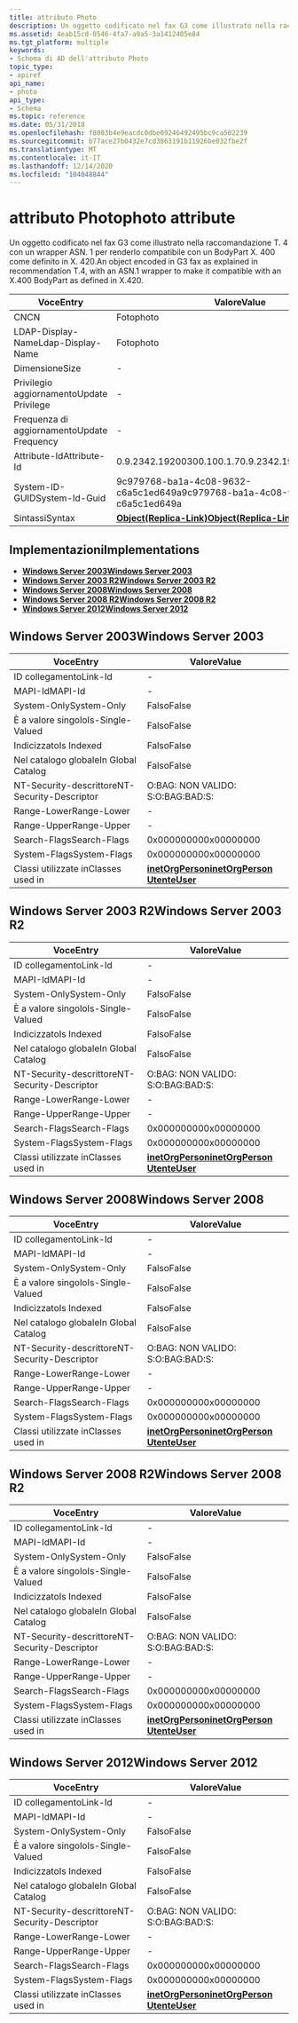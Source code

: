```yaml
---
title: attributo Photo
description: Un oggetto codificato nel fax G3 come illustrato nella raccomandazione T. 4 con un wrapper ASN. 1 per renderlo compatibile con un BodyPart X. 400 come definito in X. 420.
ms.assetid: 4eab15cd-0546-4fa7-a9a5-3a1412405e84
ms.tgt_platform: multiple
keywords:
- Schema di AD dell'attributo Photo
topic_type:
- apiref
api_name:
- photo
api_type:
- Schema
ms.topic: reference
ms.date: 05/31/2018
ms.openlocfilehash: f8003b4e9eacdc0dbe09246492495bc9ca502239
ms.sourcegitcommit: b77ace27b0432e7cd3863191b11926be032fbe2f
ms.translationtype: MT
ms.contentlocale: it-IT
ms.lasthandoff: 12/14/2020
ms.locfileid: "104048844"
---
```

# <a name="photo-attribute"></a><span data-ttu-id="00989-104">attributo Photo</span><span class="sxs-lookup"><span data-stu-id="00989-104">photo attribute</span></span>

<span data-ttu-id="00989-105">Un oggetto codificato nel fax G3 come illustrato nella raccomandazione T. 4 con un wrapper ASN. 1 per renderlo compatibile con un BodyPart X. 400 come definito in X. 420.</span><span class="sxs-lookup"><span data-stu-id="00989-105">An object encoded in G3 fax as explained in recommendation T.4, with an ASN.1 wrapper to make it compatible with an X.400 BodyPart as defined in X.420.</span></span>



| <span data-ttu-id="00989-106">Voce</span><span class="sxs-lookup"><span data-stu-id="00989-106">Entry</span></span> | <span data-ttu-id="00989-107">Valore</span><span class="sxs-lookup"><span data-stu-id="00989-107">Value</span></span> |
|-------------------|-------------------------------------------------------|
| <span data-ttu-id="00989-108">CN</span><span class="sxs-lookup"><span data-stu-id="00989-108">CN</span></span>                | <span data-ttu-id="00989-109">Foto</span><span class="sxs-lookup"><span data-stu-id="00989-109">photo</span></span>                                                 |
| <span data-ttu-id="00989-110">LDAP-Display-Name</span><span class="sxs-lookup"><span data-stu-id="00989-110">Ldap-Display-Name</span></span> | <span data-ttu-id="00989-111">Foto</span><span class="sxs-lookup"><span data-stu-id="00989-111">photo</span></span>                                                 |
| <span data-ttu-id="00989-112">Dimensione</span><span class="sxs-lookup"><span data-stu-id="00989-112">Size</span></span>              | \-                                                    |
| <span data-ttu-id="00989-113">Privilegio aggiornamento</span><span class="sxs-lookup"><span data-stu-id="00989-113">Update Privilege</span></span>  | \-                                                    |
| <span data-ttu-id="00989-114">Frequenza di aggiornamento</span><span class="sxs-lookup"><span data-stu-id="00989-114">Update Frequency</span></span>  | \-                                                    |
| <span data-ttu-id="00989-115">Attribute-Id</span><span class="sxs-lookup"><span data-stu-id="00989-115">Attribute-Id</span></span>      | <span data-ttu-id="00989-116">0.9.2342.19200300.100.1.7</span><span class="sxs-lookup"><span data-stu-id="00989-116">0.9.2342.19200300.100.1.7</span></span>                             |
| <span data-ttu-id="00989-117">System-ID-GUID</span><span class="sxs-lookup"><span data-stu-id="00989-117">System-Id-Guid</span></span>    | <span data-ttu-id="00989-118">9c979768-ba1a-4c08-9632-c6a5c1ed649a</span><span class="sxs-lookup"><span data-stu-id="00989-118">9c979768-ba1a-4c08-9632-c6a5c1ed649a</span></span>                  |
| <span data-ttu-id="00989-119">Sintassi</span><span class="sxs-lookup"><span data-stu-id="00989-119">Syntax</span></span>            | [<span data-ttu-id="00989-120">**Object(Replica-Link)**</span><span class="sxs-lookup"><span data-stu-id="00989-120">**Object(Replica-Link)**</span></span>](s-object-replica-link.md) |



## <a name="implementations"></a><span data-ttu-id="00989-121">Implementazioni</span><span class="sxs-lookup"><span data-stu-id="00989-121">Implementations</span></span>

-   [<span data-ttu-id="00989-122">**Windows Server 2003**</span><span class="sxs-lookup"><span data-stu-id="00989-122">**Windows Server 2003**</span></span>](#windows-server-2003)
-   [<span data-ttu-id="00989-123">**Windows Server 2003 R2**</span><span class="sxs-lookup"><span data-stu-id="00989-123">**Windows Server 2003 R2**</span></span>](#windows-server-2003-r2)
-   [<span data-ttu-id="00989-124">**Windows Server 2008**</span><span class="sxs-lookup"><span data-stu-id="00989-124">**Windows Server 2008**</span></span>](#windows-server-2008)
-   [<span data-ttu-id="00989-125">**Windows Server 2008 R2**</span><span class="sxs-lookup"><span data-stu-id="00989-125">**Windows Server 2008 R2**</span></span>](#windows-server-2008-r2)
-   [<span data-ttu-id="00989-126">**Windows Server 2012**</span><span class="sxs-lookup"><span data-stu-id="00989-126">**Windows Server 2012**</span></span>](#windows-server-2012)

## <a name="windows-server-2003"></a><span data-ttu-id="00989-127">Windows Server 2003</span><span class="sxs-lookup"><span data-stu-id="00989-127">Windows Server 2003</span></span>



| <span data-ttu-id="00989-128">Voce</span><span class="sxs-lookup"><span data-stu-id="00989-128">Entry</span></span> | <span data-ttu-id="00989-129">Valore</span><span class="sxs-lookup"><span data-stu-id="00989-129">Value</span></span> |
|------------------------|---------------------------------------------------------------------------------------|
| <span data-ttu-id="00989-130">ID collegamento</span><span class="sxs-lookup"><span data-stu-id="00989-130">Link-Id</span></span>                | \-                                                                                    |
| <span data-ttu-id="00989-131">MAPI-Id</span><span class="sxs-lookup"><span data-stu-id="00989-131">MAPI-Id</span></span>                | \-                                                                                    |
| <span data-ttu-id="00989-132">System-Only</span><span class="sxs-lookup"><span data-stu-id="00989-132">System-Only</span></span>            | <span data-ttu-id="00989-133">Falso</span><span class="sxs-lookup"><span data-stu-id="00989-133">False</span></span>                                                                                 |
| <span data-ttu-id="00989-134">È a valore singolo</span><span class="sxs-lookup"><span data-stu-id="00989-134">Is-Single-Valued</span></span>       | <span data-ttu-id="00989-135">Falso</span><span class="sxs-lookup"><span data-stu-id="00989-135">False</span></span>                                                                                 |
| <span data-ttu-id="00989-136">Indicizzato</span><span class="sxs-lookup"><span data-stu-id="00989-136">Is Indexed</span></span>             | <span data-ttu-id="00989-137">Falso</span><span class="sxs-lookup"><span data-stu-id="00989-137">False</span></span>                                                                                 |
| <span data-ttu-id="00989-138">Nel catalogo globale</span><span class="sxs-lookup"><span data-stu-id="00989-138">In Global Catalog</span></span>      | <span data-ttu-id="00989-139">Falso</span><span class="sxs-lookup"><span data-stu-id="00989-139">False</span></span>                                                                                 |
| <span data-ttu-id="00989-140">NT-Security-descrittore</span><span class="sxs-lookup"><span data-stu-id="00989-140">NT-Security-Descriptor</span></span> | <span data-ttu-id="00989-141">O:BAG: NON VALIDO: S:</span><span class="sxs-lookup"><span data-stu-id="00989-141">O:BAG:BAD:S:</span></span>                                                                          |
| <span data-ttu-id="00989-142">Range-Lower</span><span class="sxs-lookup"><span data-stu-id="00989-142">Range-Lower</span></span>            | \-                                                                                    |
| <span data-ttu-id="00989-143">Range-Upper</span><span class="sxs-lookup"><span data-stu-id="00989-143">Range-Upper</span></span>            | \-                                                                                    |
| <span data-ttu-id="00989-144">Search-Flags</span><span class="sxs-lookup"><span data-stu-id="00989-144">Search-Flags</span></span>           | <span data-ttu-id="00989-145">0x00000000</span><span class="sxs-lookup"><span data-stu-id="00989-145">0x00000000</span></span>                                                                            |
| <span data-ttu-id="00989-146">System-Flags</span><span class="sxs-lookup"><span data-stu-id="00989-146">System-Flags</span></span>           | <span data-ttu-id="00989-147">0x00000000</span><span class="sxs-lookup"><span data-stu-id="00989-147">0x00000000</span></span>                                                                            |
| <span data-ttu-id="00989-148">Classi utilizzate in</span><span class="sxs-lookup"><span data-stu-id="00989-148">Classes used in</span></span>        | [<span data-ttu-id="00989-149">**inetOrgPerson**</span><span class="sxs-lookup"><span data-stu-id="00989-149">**inetOrgPerson**</span></span>](c-inetorgperson.md)<br/> [<span data-ttu-id="00989-150">**Utente**</span><span class="sxs-lookup"><span data-stu-id="00989-150">**User**</span></span>](c-user.md)<br/> |



## <a name="windows-server-2003-r2"></a><span data-ttu-id="00989-151">Windows Server 2003 R2</span><span class="sxs-lookup"><span data-stu-id="00989-151">Windows Server 2003 R2</span></span>



| <span data-ttu-id="00989-152">Voce</span><span class="sxs-lookup"><span data-stu-id="00989-152">Entry</span></span> | <span data-ttu-id="00989-153">Valore</span><span class="sxs-lookup"><span data-stu-id="00989-153">Value</span></span> |
|------------------------|---------------------------------------------------------------------------------------|
| <span data-ttu-id="00989-154">ID collegamento</span><span class="sxs-lookup"><span data-stu-id="00989-154">Link-Id</span></span>                | \-                                                                                    |
| <span data-ttu-id="00989-155">MAPI-Id</span><span class="sxs-lookup"><span data-stu-id="00989-155">MAPI-Id</span></span>                | \-                                                                                    |
| <span data-ttu-id="00989-156">System-Only</span><span class="sxs-lookup"><span data-stu-id="00989-156">System-Only</span></span>            | <span data-ttu-id="00989-157">Falso</span><span class="sxs-lookup"><span data-stu-id="00989-157">False</span></span>                                                                                 |
| <span data-ttu-id="00989-158">È a valore singolo</span><span class="sxs-lookup"><span data-stu-id="00989-158">Is-Single-Valued</span></span>       | <span data-ttu-id="00989-159">Falso</span><span class="sxs-lookup"><span data-stu-id="00989-159">False</span></span>                                                                                 |
| <span data-ttu-id="00989-160">Indicizzato</span><span class="sxs-lookup"><span data-stu-id="00989-160">Is Indexed</span></span>             | <span data-ttu-id="00989-161">Falso</span><span class="sxs-lookup"><span data-stu-id="00989-161">False</span></span>                                                                                 |
| <span data-ttu-id="00989-162">Nel catalogo globale</span><span class="sxs-lookup"><span data-stu-id="00989-162">In Global Catalog</span></span>      | <span data-ttu-id="00989-163">Falso</span><span class="sxs-lookup"><span data-stu-id="00989-163">False</span></span>                                                                                 |
| <span data-ttu-id="00989-164">NT-Security-descrittore</span><span class="sxs-lookup"><span data-stu-id="00989-164">NT-Security-Descriptor</span></span> | <span data-ttu-id="00989-165">O:BAG: NON VALIDO: S:</span><span class="sxs-lookup"><span data-stu-id="00989-165">O:BAG:BAD:S:</span></span>                                                                          |
| <span data-ttu-id="00989-166">Range-Lower</span><span class="sxs-lookup"><span data-stu-id="00989-166">Range-Lower</span></span>            | \-                                                                                    |
| <span data-ttu-id="00989-167">Range-Upper</span><span class="sxs-lookup"><span data-stu-id="00989-167">Range-Upper</span></span>            | \-                                                                                    |
| <span data-ttu-id="00989-168">Search-Flags</span><span class="sxs-lookup"><span data-stu-id="00989-168">Search-Flags</span></span>           | <span data-ttu-id="00989-169">0x00000000</span><span class="sxs-lookup"><span data-stu-id="00989-169">0x00000000</span></span>                                                                            |
| <span data-ttu-id="00989-170">System-Flags</span><span class="sxs-lookup"><span data-stu-id="00989-170">System-Flags</span></span>           | <span data-ttu-id="00989-171">0x00000000</span><span class="sxs-lookup"><span data-stu-id="00989-171">0x00000000</span></span>                                                                            |
| <span data-ttu-id="00989-172">Classi utilizzate in</span><span class="sxs-lookup"><span data-stu-id="00989-172">Classes used in</span></span>        | [<span data-ttu-id="00989-173">**inetOrgPerson**</span><span class="sxs-lookup"><span data-stu-id="00989-173">**inetOrgPerson**</span></span>](c-inetorgperson.md)<br/> [<span data-ttu-id="00989-174">**Utente**</span><span class="sxs-lookup"><span data-stu-id="00989-174">**User**</span></span>](c-user.md)<br/> |



## <a name="windows-server-2008"></a><span data-ttu-id="00989-175">Windows Server 2008</span><span class="sxs-lookup"><span data-stu-id="00989-175">Windows Server 2008</span></span>



| <span data-ttu-id="00989-176">Voce</span><span class="sxs-lookup"><span data-stu-id="00989-176">Entry</span></span> | <span data-ttu-id="00989-177">Valore</span><span class="sxs-lookup"><span data-stu-id="00989-177">Value</span></span> |
|------------------------|---------------------------------------------------------------------------------------|
| <span data-ttu-id="00989-178">ID collegamento</span><span class="sxs-lookup"><span data-stu-id="00989-178">Link-Id</span></span>                | \-                                                                                    |
| <span data-ttu-id="00989-179">MAPI-Id</span><span class="sxs-lookup"><span data-stu-id="00989-179">MAPI-Id</span></span>                | \-                                                                                    |
| <span data-ttu-id="00989-180">System-Only</span><span class="sxs-lookup"><span data-stu-id="00989-180">System-Only</span></span>            | <span data-ttu-id="00989-181">Falso</span><span class="sxs-lookup"><span data-stu-id="00989-181">False</span></span>                                                                                 |
| <span data-ttu-id="00989-182">È a valore singolo</span><span class="sxs-lookup"><span data-stu-id="00989-182">Is-Single-Valued</span></span>       | <span data-ttu-id="00989-183">Falso</span><span class="sxs-lookup"><span data-stu-id="00989-183">False</span></span>                                                                                 |
| <span data-ttu-id="00989-184">Indicizzato</span><span class="sxs-lookup"><span data-stu-id="00989-184">Is Indexed</span></span>             | <span data-ttu-id="00989-185">Falso</span><span class="sxs-lookup"><span data-stu-id="00989-185">False</span></span>                                                                                 |
| <span data-ttu-id="00989-186">Nel catalogo globale</span><span class="sxs-lookup"><span data-stu-id="00989-186">In Global Catalog</span></span>      | <span data-ttu-id="00989-187">Falso</span><span class="sxs-lookup"><span data-stu-id="00989-187">False</span></span>                                                                                 |
| <span data-ttu-id="00989-188">NT-Security-descrittore</span><span class="sxs-lookup"><span data-stu-id="00989-188">NT-Security-Descriptor</span></span> | <span data-ttu-id="00989-189">O:BAG: NON VALIDO: S:</span><span class="sxs-lookup"><span data-stu-id="00989-189">O:BAG:BAD:S:</span></span>                                                                          |
| <span data-ttu-id="00989-190">Range-Lower</span><span class="sxs-lookup"><span data-stu-id="00989-190">Range-Lower</span></span>            | \-                                                                                    |
| <span data-ttu-id="00989-191">Range-Upper</span><span class="sxs-lookup"><span data-stu-id="00989-191">Range-Upper</span></span>            | \-                                                                                    |
| <span data-ttu-id="00989-192">Search-Flags</span><span class="sxs-lookup"><span data-stu-id="00989-192">Search-Flags</span></span>           | <span data-ttu-id="00989-193">0x00000000</span><span class="sxs-lookup"><span data-stu-id="00989-193">0x00000000</span></span>                                                                            |
| <span data-ttu-id="00989-194">System-Flags</span><span class="sxs-lookup"><span data-stu-id="00989-194">System-Flags</span></span>           | <span data-ttu-id="00989-195">0x00000000</span><span class="sxs-lookup"><span data-stu-id="00989-195">0x00000000</span></span>                                                                            |
| <span data-ttu-id="00989-196">Classi utilizzate in</span><span class="sxs-lookup"><span data-stu-id="00989-196">Classes used in</span></span>        | [<span data-ttu-id="00989-197">**inetOrgPerson**</span><span class="sxs-lookup"><span data-stu-id="00989-197">**inetOrgPerson**</span></span>](c-inetorgperson.md)<br/> [<span data-ttu-id="00989-198">**Utente**</span><span class="sxs-lookup"><span data-stu-id="00989-198">**User**</span></span>](c-user.md)<br/> |



## <a name="windows-server-2008-r2"></a><span data-ttu-id="00989-199">Windows Server 2008 R2</span><span class="sxs-lookup"><span data-stu-id="00989-199">Windows Server 2008 R2</span></span>



| <span data-ttu-id="00989-200">Voce</span><span class="sxs-lookup"><span data-stu-id="00989-200">Entry</span></span> | <span data-ttu-id="00989-201">Valore</span><span class="sxs-lookup"><span data-stu-id="00989-201">Value</span></span> |
|------------------------|---------------------------------------------------------------------------------------|
| <span data-ttu-id="00989-202">ID collegamento</span><span class="sxs-lookup"><span data-stu-id="00989-202">Link-Id</span></span>                | \-                                                                                    |
| <span data-ttu-id="00989-203">MAPI-Id</span><span class="sxs-lookup"><span data-stu-id="00989-203">MAPI-Id</span></span>                | \-                                                                                    |
| <span data-ttu-id="00989-204">System-Only</span><span class="sxs-lookup"><span data-stu-id="00989-204">System-Only</span></span>            | <span data-ttu-id="00989-205">Falso</span><span class="sxs-lookup"><span data-stu-id="00989-205">False</span></span>                                                                                 |
| <span data-ttu-id="00989-206">È a valore singolo</span><span class="sxs-lookup"><span data-stu-id="00989-206">Is-Single-Valued</span></span>       | <span data-ttu-id="00989-207">Falso</span><span class="sxs-lookup"><span data-stu-id="00989-207">False</span></span>                                                                                 |
| <span data-ttu-id="00989-208">Indicizzato</span><span class="sxs-lookup"><span data-stu-id="00989-208">Is Indexed</span></span>             | <span data-ttu-id="00989-209">Falso</span><span class="sxs-lookup"><span data-stu-id="00989-209">False</span></span>                                                                                 |
| <span data-ttu-id="00989-210">Nel catalogo globale</span><span class="sxs-lookup"><span data-stu-id="00989-210">In Global Catalog</span></span>      | <span data-ttu-id="00989-211">Falso</span><span class="sxs-lookup"><span data-stu-id="00989-211">False</span></span>                                                                                 |
| <span data-ttu-id="00989-212">NT-Security-descrittore</span><span class="sxs-lookup"><span data-stu-id="00989-212">NT-Security-Descriptor</span></span> | <span data-ttu-id="00989-213">O:BAG: NON VALIDO: S:</span><span class="sxs-lookup"><span data-stu-id="00989-213">O:BAG:BAD:S:</span></span>                                                                          |
| <span data-ttu-id="00989-214">Range-Lower</span><span class="sxs-lookup"><span data-stu-id="00989-214">Range-Lower</span></span>            | \-                                                                                    |
| <span data-ttu-id="00989-215">Range-Upper</span><span class="sxs-lookup"><span data-stu-id="00989-215">Range-Upper</span></span>            | \-                                                                                    |
| <span data-ttu-id="00989-216">Search-Flags</span><span class="sxs-lookup"><span data-stu-id="00989-216">Search-Flags</span></span>           | <span data-ttu-id="00989-217">0x00000000</span><span class="sxs-lookup"><span data-stu-id="00989-217">0x00000000</span></span>                                                                            |
| <span data-ttu-id="00989-218">System-Flags</span><span class="sxs-lookup"><span data-stu-id="00989-218">System-Flags</span></span>           | <span data-ttu-id="00989-219">0x00000000</span><span class="sxs-lookup"><span data-stu-id="00989-219">0x00000000</span></span>                                                                            |
| <span data-ttu-id="00989-220">Classi utilizzate in</span><span class="sxs-lookup"><span data-stu-id="00989-220">Classes used in</span></span>        | [<span data-ttu-id="00989-221">**inetOrgPerson**</span><span class="sxs-lookup"><span data-stu-id="00989-221">**inetOrgPerson**</span></span>](c-inetorgperson.md)<br/> [<span data-ttu-id="00989-222">**Utente**</span><span class="sxs-lookup"><span data-stu-id="00989-222">**User**</span></span>](c-user.md)<br/> |



## <a name="windows-server-2012"></a><span data-ttu-id="00989-223">Windows Server 2012</span><span class="sxs-lookup"><span data-stu-id="00989-223">Windows Server 2012</span></span>



| <span data-ttu-id="00989-224">Voce</span><span class="sxs-lookup"><span data-stu-id="00989-224">Entry</span></span> | <span data-ttu-id="00989-225">Valore</span><span class="sxs-lookup"><span data-stu-id="00989-225">Value</span></span> |
|------------------------|---------------------------------------------------------------------------------------|
| <span data-ttu-id="00989-226">ID collegamento</span><span class="sxs-lookup"><span data-stu-id="00989-226">Link-Id</span></span>                | \-                                                                                    |
| <span data-ttu-id="00989-227">MAPI-Id</span><span class="sxs-lookup"><span data-stu-id="00989-227">MAPI-Id</span></span>                | \-                                                                                    |
| <span data-ttu-id="00989-228">System-Only</span><span class="sxs-lookup"><span data-stu-id="00989-228">System-Only</span></span>            | <span data-ttu-id="00989-229">Falso</span><span class="sxs-lookup"><span data-stu-id="00989-229">False</span></span>                                                                                 |
| <span data-ttu-id="00989-230">È a valore singolo</span><span class="sxs-lookup"><span data-stu-id="00989-230">Is-Single-Valued</span></span>       | <span data-ttu-id="00989-231">Falso</span><span class="sxs-lookup"><span data-stu-id="00989-231">False</span></span>                                                                                 |
| <span data-ttu-id="00989-232">Indicizzato</span><span class="sxs-lookup"><span data-stu-id="00989-232">Is Indexed</span></span>             | <span data-ttu-id="00989-233">Falso</span><span class="sxs-lookup"><span data-stu-id="00989-233">False</span></span>                                                                                 |
| <span data-ttu-id="00989-234">Nel catalogo globale</span><span class="sxs-lookup"><span data-stu-id="00989-234">In Global Catalog</span></span>      | <span data-ttu-id="00989-235">Falso</span><span class="sxs-lookup"><span data-stu-id="00989-235">False</span></span>                                                                                 |
| <span data-ttu-id="00989-236">NT-Security-descrittore</span><span class="sxs-lookup"><span data-stu-id="00989-236">NT-Security-Descriptor</span></span> | <span data-ttu-id="00989-237">O:BAG: NON VALIDO: S:</span><span class="sxs-lookup"><span data-stu-id="00989-237">O:BAG:BAD:S:</span></span>                                                                          |
| <span data-ttu-id="00989-238">Range-Lower</span><span class="sxs-lookup"><span data-stu-id="00989-238">Range-Lower</span></span>            | \-                                                                                    |
| <span data-ttu-id="00989-239">Range-Upper</span><span class="sxs-lookup"><span data-stu-id="00989-239">Range-Upper</span></span>            | \-                                                                                    |
| <span data-ttu-id="00989-240">Search-Flags</span><span class="sxs-lookup"><span data-stu-id="00989-240">Search-Flags</span></span>           | <span data-ttu-id="00989-241">0x00000000</span><span class="sxs-lookup"><span data-stu-id="00989-241">0x00000000</span></span>                                                                            |
| <span data-ttu-id="00989-242">System-Flags</span><span class="sxs-lookup"><span data-stu-id="00989-242">System-Flags</span></span>           | <span data-ttu-id="00989-243">0x00000000</span><span class="sxs-lookup"><span data-stu-id="00989-243">0x00000000</span></span>                                                                            |
| <span data-ttu-id="00989-244">Classi utilizzate in</span><span class="sxs-lookup"><span data-stu-id="00989-244">Classes used in</span></span>        | [<span data-ttu-id="00989-245">**inetOrgPerson**</span><span class="sxs-lookup"><span data-stu-id="00989-245">**inetOrgPerson**</span></span>](c-inetorgperson.md)<br/> [<span data-ttu-id="00989-246">**Utente**</span><span class="sxs-lookup"><span data-stu-id="00989-246">**User**</span></span>](c-user.md)<br/> |



 

 






